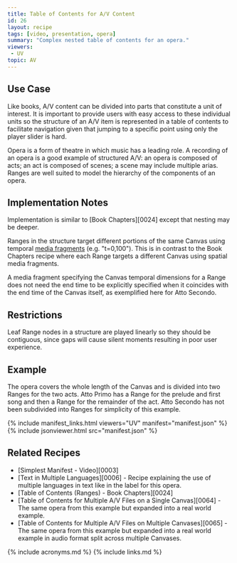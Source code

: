 ```yaml
---
title: Table of Contents for A/V Content
id: 26
layout: recipe
tags: [video, presentation, opera]
summary: "Complex nested table of contents for an opera."
viewers:
 - UV  
topic: AV
---
```



## Use Case

Like books, A/V content can be divided into parts that constitute a unit of interest. It is important to provide users with easy access to these individual units so the structure of an A/V item is represented in a table of contents to facilitate navigation given that jumping to a specific point using only the player slider is hard.

Opera is a form of theatre in which music has a leading role. A recording of an opera is a good example of structured A/V: an opera is composed of acts; an act is composed of scenes; a scene may include multiple arias. Ranges are well suited to model the hierarchy of the components of an opera.

## Implementation Notes

Implementation is similar to [Book Chapters][0024] except that nesting may be deeper.

Ranges in the structure target different portions of the same Canvas using temporal [media fragments](https://www.w3.org/TR/media-frags/#naming-time) (e.g. "t=0,100"). This is in contrast to the Book Chapters recipe where each Range targets a different Canvas using spatial media fragments.

A media fragment specifying the Canvas temporal dimensions for a Range does not need the end time to be explicitly specified when it coincides with the end time of the Canvas itself, as exemplified here for Atto Secondo.

## Restrictions

Leaf Range nodes in a structure are played linearly so they should be contiguous, since gaps will cause silent moments resulting in poor user experience.

## Example

The opera covers the whole length of the Canvas and is divided into two Ranges for the two acts. Atto Primo has a Range for the prelude and first song and then a Range for the remainder of the act. Atto Secondo has not been subdivided into Ranges for simplicity of this example.

{% include manifest_links.html viewers="UV" manifest="manifest.json" %}
{% include jsonviewer.html src="manifest.json" %}

## Related Recipes

- [Simplest Manifest - Video][0003]
- [Text in Multiple Languages][0006] - Recipe explaining the use of multiple languages in text like in the label for this opera.
- [Table of Contents (Ranges) - Book Chapters][0024]
- [Table of Contents for Multiple A/V Files on a Single Canvas][0064] - The same opera from this example but expanded into a real world example.
- [Table of Contents for Multiple A/V Files on Multiple Canvases][0065] - The same opera from this example but expanded into a real world example in audio format split across multiple Canvases.

{% include acronyms.md %}
{% include links.md %}
